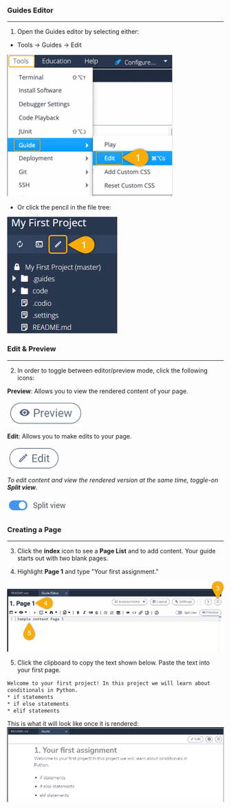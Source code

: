 ### Guides Editor 
---
1. Open the Guides editor by selecting either: 
- Tools -> Guides -> Edit
	
![Step 1) Select Tools from menu-bar, then Guide, then Edit.](.guides/img/toolsedit.png) 

- Or click the pencil in the file tree:
	
![Alternative Step 1) Select pencil icon above file tree.](.guides/img/filetreepencil.png)


### Edit & Preview
---
2. In order to toggle between editor/preview mode, click the following icons:

**Preview**: Allows you to view the rendered content of your page.

![Button with an eye icon and the text 'Preview'.](.guides/img/preview.png)

**Edit**: Allows you to make edits to your page. 

![button with a pencil icon and the text 'Edit'.](.guides/img/edit.png)

*To edit content and view the rendered version at the same time, toggle-on **Split view**.* 
 
![Split view next to toggle (blue for toggled-on)](.guides/img/splitview.png)


### Creating a Page
---

3. Click the **index** icon to see a **Page List** and to add content. Your guide starts out with two blank pages. 

4. Highlight **Page 1** and type "Your first assignment."

![Step 3) Select the hamburger icon in the top right to Toggle Section View. Step 4) Select the Page Title to edit. Step 5) Text can be written in the Guide's markdown editor](.guides/img/editpage.png)

5. Click the clipboard to copy the text shown below. Paste the text into your first page.

```
Welcome to your first project! In this project we will learn about conditionals in Python.
* if statements
* if else statements
* elif statements
```

This is what it will look like once it is rendered:
![Displays how the above text field will render for students when placed into the Guide's markdown editor.](.guides/img/pagerender.png)



